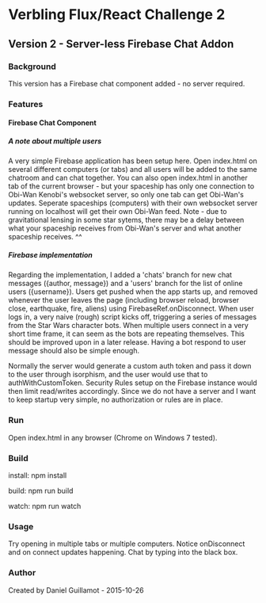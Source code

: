 # Verbling Flux/React Challenge 2

## Version 2 - Server-less Firebase Chat Addon

### Background

This version has a Firebase chat component added - no server required. 

### Features

#### Firebase Chat Component

##### A note about multiple users

A very simple Firebase application has been setup here. Open index.html on several different computers (or tabs) and all users will be added to the same chatroom and can chat together. You can also open index.html in another tab of the current browser - but your spaceship has only one connection to Obi-Wan Kenobi's websocket server, so only one tab can get Obi-Wan's updates. Seperate spaceships (computers) with their own websocket server running on localhost will get their own Obi-Wan feed. Note - due to gravitational lensing in some star sytems, there may be a delay between what your spaceship receives from Obi-Wan's server and what another spaceship receives. ^^

##### Firebase implementation

Regarding the implementation, I added a 'chats' branch for new chat messages ({author, message}) and a 'users' branch for the list of online users ({username}). Users get pushed when the app starts up, and removed whenever the user leaves the page (including browser reload, browser close, earthquake, fire, aliens) using FirebaseRef.onDisconnect. When user logs in, a very naive (rough) script kicks off, triggering a series of messages from the Star Wars character bots. When multiple users connect in a very short time frame, it can seem as the bots are repeating themselves. This should be improved upon in a later release. Having a bot respond to user message should also be simple enough. 

Normally the server would generate a custom auth token and pass it down to the user through isorphism, and the user would use that to authWithCustomToken. Security Rules setup on the Firebase instance would then limit read/writes accordingly. Since we do not have a server and I want to keep startup very simple, no authorization or rules are in place. 

### Run

Open index.html in any browser (Chrome on Windows 7 tested).

### Build

install: npm install

build: npm run build

watch: npm run watch

### Usage

Try opening in multiple tabs or multiple computers. Notice onDisconnect and on connect updates happening. Chat by typing into the black box. 

### Author

Created by Daniel Guillamot - 2015-10-26